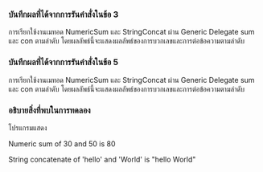 ### บันทึกผลที่ได้จากการรันคำสั่งในข้อ 3

การเรียกใช้งานเมทอด NumericSum และ StringConcat ผ่าน Generic Delegate sum และ con ตามลำดับ โดยผลลัพธ์นี้จะแสดงผลลัพธ์ของการบวกเลขและการต่อข้อความตามลำดับ

### บันทึกผลที่ได้จากการรันคำสั่งในข้อ 5

การเรียกใช้งานเมทอด NumericSum และ StringConcat ผ่าน Generic Delegate sum และ con ตามลำดับ โดยผลลัพธ์นี้จะแสดงผลลัพธ์ของการบวกเลขและการต่อข้อความตามลำดับ

### อธิบายสิ่งที่พบในการทดลอง
โปรแกรมแสดง

Numeric sum of 30 and 50 is 80

String concatenate of 'hello' and 'World' is "hello World"

